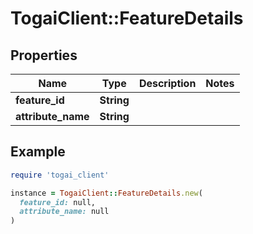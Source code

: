 # TogaiClient::FeatureDetails

## Properties

| Name | Type | Description | Notes |
| ---- | ---- | ----------- | ----- |
| **feature_id** | **String** |  |  |
| **attribute_name** | **String** |  |  |

## Example

```ruby
require 'togai_client'

instance = TogaiClient::FeatureDetails.new(
  feature_id: null,
  attribute_name: null
)
```

